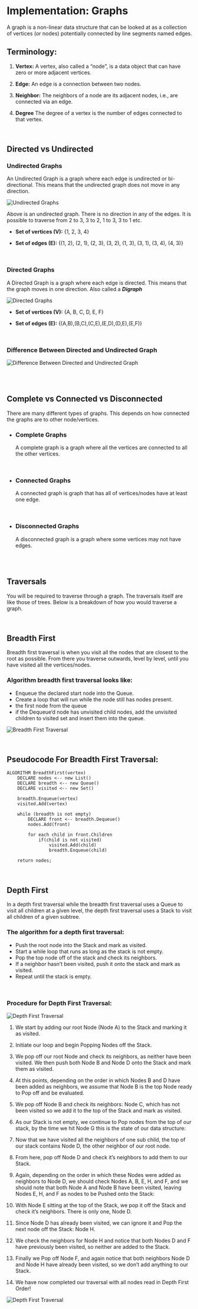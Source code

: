 # **Implementation: Graphs**

A graph is a non-linear data structure that can be looked at as a collection of vertices (or nodes) potentially connected by line segments named edges.

## **Terminology:**

1. **Vertex:** A vertex, also called a “node”, is a data object that can have zero or more adjacent vertices.


2. **Edge:** An edge is a connection between two nodes.


3. **Neighbor:** The neighbors of a node are its adjacent nodes, i.e., are connected via an edge.


4. **Degree** The degree of a vertex is the number of edges connected to that vertex.


<br>

## **Directed vs Undirected**

### **Undirected Graphs**

An Undirected Graph is a graph where each edge is undirected or bi-directional. This means that the undirected graph does not move in any direction.

![Undirected Graphs](imgs/Undirected-Graph_Figure.png)

Above is an undirected graph. There is no direction in any of the edges. It is possible to traverse from 2 to 3, 3 to 2, 1 to 3, 3 to 1 etc.

- **Set of vertices (V):** {1, 2, 3, 4}

- **Set of edges (E):** {(1, 2), (2, 1), (2, 3), (3, 2), (1, 3), (3, 1), (3, 4), (4, 3)}

<br>

### **Directed Graphs**


A Directed Graph is a graph where each edge is directed. This means that the graph moves in one direction. Also called a ***Digraph*** 

![Directed Graphs](imgs/Directed-Graph_Figure.png)


- **Set of vertices (V):** {A, B, C, D, E, F}

- **Set of edges (E):**  {(A,B),(B,C),(C,E),(E,D),(D,E),(E,F)}

<br>


### **Difference Between Directed and Undirected Graph**

![Difference Between Directed and Undirected Graph](imgs/Difference-Between-Directed-and-Undirected-Graph-Comparison-Summary.jpg)


<br>

<br>


## **Complete vs Connected vs Disconnected**


There are many different types of graphs. This depends on how connected the graphs are to other node/vertices.

- ### **Complete Graphs**

    A complete graph is a graph where all the vertices are connected to all the other vertices.

<br>

- ### **Connected Graphs**

    A connected graph is graph that has all of vertices/nodes have at least one edge.

<br>

- ### **Disconnected Graphs**

    A disconnected graph is a graph where some vertices may not have edges.


<br>

<br>


## **Traversals**

You will be required to traverse through a graph. The traversals itself are like those of trees. Below is a breakdown of how you would traverse a graph.

<br>

## **Breadth First**

Breadth first traversal is when you visit all the nodes that are closest to the root as possible. From there you traverse outwards, level by level, until you have visited all the vertices/nodes.


### **Algorithm breadth first traversal looks like:**

- Enqueue the declared start node into the Queue.
- Create a loop that will run while the node still has nodes present.
-  the first node from the queue
- if the Dequeue‘d node has unvisited child nodes, add the unvisited children to visited set and insert them into the queue.

![Breadth First Traversal](imgs/BreadthFirst.png)

<br>

## **Pseudocode For Breadth First Traversal:**

```
ALGORITHM BreadthFirst(vertex)
    DECLARE nodes <-- new List()
    DECLARE breadth <-- new Queue()
    DECLARE visited <-- new Set()

    breadth.Enqueue(vertex)
    visited.Add(vertex)

    while (breadth is not empty)
        DECLARE front <-- breadth.Dequeue()
        nodes.Add(front)

        for each child in front.Children
            if(child is not visited)
                visited.Add(child)
                breadth.Enqueue(child)

    return nodes;
```

<br>

## **Depth First**

In a depth first traversal while the breadth first traversal uses a Queue to visit all children at a given level, the depth first traversal uses a Stack to visit all children of a given subtree. 


### **The algorithm for a depth first traversal:**

- Push the root node into the Stack and mark as visited.
- Start a while loop that runs as long as the stack is not empty.
- Pop the top node off of the stack and check its neighbors.
- If a neighbor hasn’t been visited, push it onto the stack and mark as visited.
- Repeat until the stack is empty.


<br>

### **Procedure for Depth First Traversal:**


![Depth First Traversal](imgs/DepthFirst.png)

1. We start by adding our root Node (Node A) to the Stack and marking it as visited.

2. Initiate our loop and begin Popping Nodes off the Stack.

3. We pop off our root Node and check its neighbors, as neither have been visited. We then push both Node B and Node D onto the Stack and mark them as visited.

4. At this points, depending on the order in which Nodes B and D have been added as neighbors, we assume that Node B is the top Node ready to Pop off and be evaluated.

5. We pop off Node B and check its neighbors: Node C, which has not been visited so we add it to the top of the Stack and mark as visited.


6. As our Stack is not empty, we continue to Pop nodes from the top of our stack, by the time we hit Node G this is the state of our data structure:


7. Now that we have visited all the neighbors of one sub child, the top of our stack contains Node D, the other neighbor of our root node.


8. From here, pop off Node D and check it’s neighbors to add them to our Stack.


9. Again, depending on the order in which these Nodes were added as neighbors to Node D, we should check Nodes A, B, E, H, and F, and we should note that both Node A and Node B have been visited, leaving Nodes E, H, and F as nodes to be Pushed onto the Stack:


10. With Node E sitting at the top of the Stack, we pop it off the Stack and check it’s neighbors. There is only one, Node D.



11. Since Node D has already been visited, we can ignore it and Pop the next node off the Stack: Node H.


12. We check the neighbors for Node H and notice that both Nodes D and F have previously been visited, so neither are added to the Stack.



13. Finally we Pop off Node F, and again notice that both neighbors Node D and Node H have already been visited, so we don’t add anything to our Stack.


14. We have now completed our traversal with all nodes read in Depth First Order!

![Depth First Traversal](imgs/DepthFirst5.png)